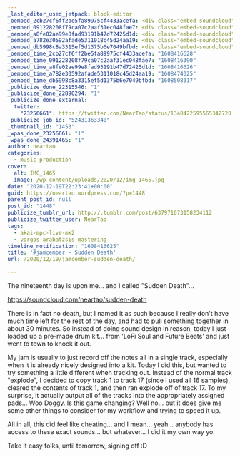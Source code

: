 ```yaml
---
_last_editor_used_jetpack: block-editor
_oembed_2cb27cf6ff2be5fa89975cf4433acefa: <div class="embed-soundcloud"><iframe title="Sudden Death by NearTao" width="584" height="400" scrolling="no" frameborder="no" src="https://w.soundcloud.com/player/?visual=true&url=https%3A%2F%2Fapi.soundcloud.com%2Ftracks%2F950834467&show_artwork=true&maxwidth=584&maxheight=876&dnt=1"></iframe></div>
_oembed_091228208f79ca07c2aaf31ec048fae7: <div class="embed-soundcloud"><iframe title="Sudden Death by NearTao" width="750" height="400" scrolling="no" frameborder="no" src="https://w.soundcloud.com/player/?visual=true&url=https%3A%2F%2Fapi.soundcloud.com%2Ftracks%2F950834467&show_artwork=true&maxwidth=750&maxheight=1000&dnt=1"></iframe></div>
_oembed_a8fe02ae99e8fad93191b47d72425d1d: <div class="embed-soundcloud"><iframe title="Sudden Death by NearTao" width="776" height="400" scrolling="no" frameborder="no" src="https://w.soundcloud.com/player/?visual=true&url=https%3A%2F%2Fapi.soundcloud.com%2Ftracks%2F950834467&show_artwork=true&maxwidth=776&maxheight=1000&dnt=1"></iframe></div>
_oembed_a782e30592afade5311018c45d24aa19: <div class="embed-soundcloud"><iframe title="Sudden Death by NearTao" width="500" height="400" scrolling="no" frameborder="no" src="https://w.soundcloud.com/player/?visual=true&url=https%3A%2F%2Fapi.soundcloud.com%2Ftracks%2F950834467&show_artwork=true&maxwidth=500&maxheight=750&dnt=1"></iframe></div>
_oembed_db5998c8a3315ef5d1375b6e7049bfbd: <div class="embed-soundcloud"><iframe title="Tea In The Dark by NearTao" width="500" height="400" scrolling="no" frameborder="no" src="https://w.soundcloud.com/player/?visual=true&url=https%3A%2F%2Fapi.soundcloud.com%2Ftracks%2F951355354&show_artwork=true&maxwidth=500&maxheight=750&dnt=1"></iframe></div>
_oembed_time_2cb27cf6ff2be5fa89975cf4433acefa: "1608416628"
_oembed_time_091228208f79ca07c2aaf31ec048fae7: "1608416390"
_oembed_time_a8fe02ae99e8fad93191b47d72425d1d: "1608416626"
_oembed_time_a782e30592afade5311018c45d24aa19: "1608474025"
_oembed_time_db5998c8a3315ef5d1375b6e7049bfbd: "1608508317"
_publicize_done_22315546: "1"
_publicize_done_22890294: "1"
_publicize_done_external:
  twitter:
    "23256661": https://twitter.com/NearTao/status/1340422595565342720
_publicize_job_id: "52431363340"
_thumbnail_id: "1453"
_wpas_done_23256661: "1"
_wpas_done_24391465: "1"
author: neartao
categories:
  - music-production
cover:
  alt: IMG_1465
  image: /wp-content/uploads/2020/12/img_1465.jpg
date: "2020-12-19T22:23:41+00:00"
guid: https://neartao.wordpress.com/?p=1448
parent_post_id: null
post_id: "1448"
publicize_tumblr_url: http://.tumblr.com/post/637971073158234112
publicize_twitter_user: NearTao
tags:
  - akai-mpc-live-mk2
  - yorgos-arabatzsis-mastering
timeline_notification: "1608416625"
title: '#jamcember - Sudden Death'
url: /2020/12/19/jamcember-sudden-death/

---
```

The nineteenth day is upon me... and I called "Sudden Death"...

https://soundcloud.com/neartao/sudden-death

There is in fact no death, but I named it as such because I really don't have much time left for the rest of the day, and had to pull something together in about 30 minutes. So instead of doing sound design in reason, today I just loaded up a pre-made drum kit... from 'LoFi Soul and Future Beats' and just went to town to knock it out.

My jam is usually to just record off the notes all in a single track, especially when it is already nicely designed into a kit. Today I did this, but wanted to try something a little different when tracking out. Instead of the normal track "explode", I decided to copy track 1 to track 17 (since I used all 16 samples), cleared the contents of track 1, and then ran explode off of track 17. To my surprise, it actually output all of the tracks into the appropriately assigned pads... Woo Doggy. Is this game changing? Well no... but it does give me some other things to consider for my workflow and trying to speed it up.

All in all, this did feel like cheating... and I mean... yeah... anybody has access to these exact sounds... but whatever... I did it my own way yo.

Take it easy folks, until tomorrow, signing off :D
